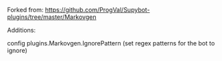 Forked from: https://github.com/ProgVal/Supybot-plugins/tree/master/Markovgen

Additions:

config plugins.Markovgen.IgnorePattern (set regex patterns for the bot to ignore)
